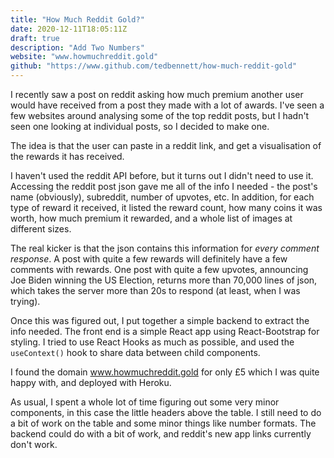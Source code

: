 ```yaml
---
title: "How Much Reddit Gold?"
date: 2020-12-11T18:05:11Z
draft: true
description: "Add Two Numbers"
website: "www.howmuchreddit.gold"
github: "https://www.github.com/tedbennett/how-much-reddit-gold"
---
```


I recently saw a post on reddit asking how much premium another user would have received from a post they made with a lot of awards. I've seen a few websites around analysing some of the top reddit posts, but I hadn't seen one looking at individual posts, so I decided to make one.

The idea is that the user can paste in a reddit link, and get a visualisation of the rewards it has received.

I haven't used the reddit API before, but it turns out I didn't need to use it. Accessing the reddit post json gave me all of the info I needed - the post's name (obviously), subreddit, number of upvotes, etc. In addition, for each type of reward it received, it listed the reward count, how many coins it was worth, how much premium it rewarded, and a whole list of images at different sizes. 

The real kicker is that the json contains this information for *every comment response*. A post with quite a few rewards will definitely have a few comments with rewards. One post with quite a few upvotes, announcing Joe Biden winning the US Election, returns more than 70,000 lines of json, which takes the server more than 20s to respond (at least, when I was trying).

Once this was figured out, I put together a simple backend to extract the info needed. The front end is a simple React app using React-Bootstrap for styling. I tried to use React Hooks as much as possible, and used the `useContext()` hook to share data between child components.

I found the domain www.howmuchreddit.gold for only £5 which I was quite happy with, and deployed with Heroku.

As usual, I spent a whole lot of time figuring out some very minor components, in this case the little headers above the table. I still need to do a bit of work on the table and some minor things like number formats. The backend could do with a bit of work, and reddit's new app links currently don't work. 
